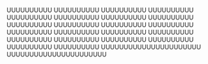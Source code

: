 UUUUUUUUUU			UUUUUUUUUU
UUUUUUUUUU			UUUUUUUUUU
UUUUUUUUUU			UUUUUUUUUU
UUUUUUUUUU			UUUUUUUUUU
UUUUUUUUUU			UUUUUUUUUU
UUUUUUUUUU			UUUUUUUUUU
UUUUUUUUUU			UUUUUUUUUU
UUUUUUUUUU			UUUUUUUUUU
UUUUUUUUUU			UUUUUUUUUU
UUUUUUUUUU			UUUUUUUUUU
UUUUUUUUUU			UUUUUUUUUU
	UUUUUUUUUUUUUUUUUUUUUU
	UUUUUUUUUUUUUUUUUUUUUU
